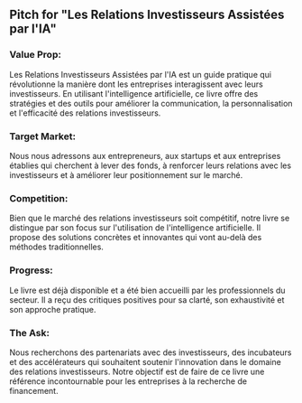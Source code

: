 ## Pitch for "Les Relations Investisseurs Assistées par l'IA"
### Value Prop:
Les Relations Investisseurs Assistées par l'IA est un guide pratique qui révolutionne la manière dont les entreprises interagissent avec leurs investisseurs. En utilisant l'intelligence artificielle, ce livre offre des stratégies et des outils pour améliorer la communication, la personnalisation et l'efficacité des relations investisseurs.

### Target Market:
Nous nous adressons aux entrepreneurs, aux startups et aux entreprises établies qui cherchent à lever des fonds, à renforcer leurs relations avec les investisseurs et à améliorer leur positionnement sur le marché.

### Competition:
Bien que le marché des relations investisseurs soit compétitif, notre livre se distingue par son focus sur l'utilisation de l'intelligence artificielle. Il propose des solutions concrètes et innovantes qui vont au-delà des méthodes traditionnelles.

### Progress:
Le livre est déjà disponible et a été bien accueilli par les professionnels du secteur. Il a reçu des critiques positives pour sa clarté, son exhaustivité et son approche pratique.

### The Ask:
Nous recherchons des partenariats avec des investisseurs, des incubateurs et des accélérateurs qui souhaitent soutenir l'innovation dans le domaine des relations investisseurs. Notre objectif est de faire de ce livre une référence incontournable pour les entreprises à la recherche de financement.
